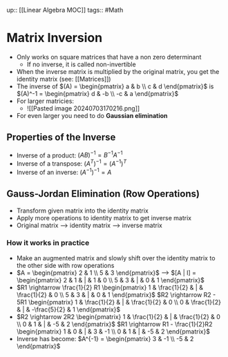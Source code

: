 up:: [[Linear Algebra MOC]]
tags:: #Math
# Matrix Inversion
- Only works on square matrices that have a non zero determinant
	- If no inverse, it is called non-invertible
- When the inverse matrix is multiplied by the original matrix, you get the identity matrix (see: [[Matrices]])
-  The inverse of $(A) = \begin{pmatrix} a & b \\ c & d \end{pmatrix}$ is $(A)^-1 = \begin{pmatrix} d & -b \\ -c & a \end{pmatrix}$
- For larger matricies:
	- ![[Pasted image 20240703170216.png]]
- For even larger you need to do **Gaussian elimination**
## Properties of the Inverse
- Inverse of a product: $(AB)^{-1} = B^{-1} A^{-1}$
- Inverse of a transpose: $(A^T)^{-1} = (A^{-1})^T$
- Inverse of an inverse: $(A^{-1})^{-1} = A$

## Gauss-Jordan Elimination (Row Operations)
- Transform given matrix into the identity matrix
- Apply more operations to identity matrix to get inverse matrix
- Original matrix --> identity matrix --> inverse matrix
### How it works in practice
- Make an augmented matrix and slowly shift over the identity matrix to the other side with row operations
- $A = \begin{pmatrix} 2 & 1 \\ 5 & 3 \end{pmatrix}$ --> $[A | I] = \begin{pmatrix} 2 & 1 & | & 1 & 0 \\ 5 & 3 & | & 0 & 1 \end{pmatrix}$ 
- $R1 \rightarrow \frac{1}{2} R1 \begin{pmatrix} 1 & \frac{1}{2} & | & \frac{1}{2} & 0 \\ 5 & 3 & | & 0 & 1 \end{pmatrix}$ $R2 \rightarrow R2 - 5R1 \begin{pmatrix} 1 & \frac{1}{2} & | & \frac{1}{2} & 0 \\ 0 & \frac{1}{2} & | & -\frac{5}{2} & 1 \end{pmatrix}$ 
- $R2 \rightarrow 2R2 \begin{pmatrix} 1 & \frac{1}{2} & | & \frac{1}{2} & 0 \\ 0 & 1 & | & -5 & 2 \end{pmatrix}$ $R1 \rightarrow R1 - \frac{1}{2}R2 \begin{pmatrix} 1 & 0 & | & 3 & -1 \\ 0 & 1 & | & -5 & 2 \end{pmatrix}$ 
- Inverse has become: $A^{-1} = \begin{pmatrix} 3 & -1 \\ -5 & 2 \end{pmatrix}$

